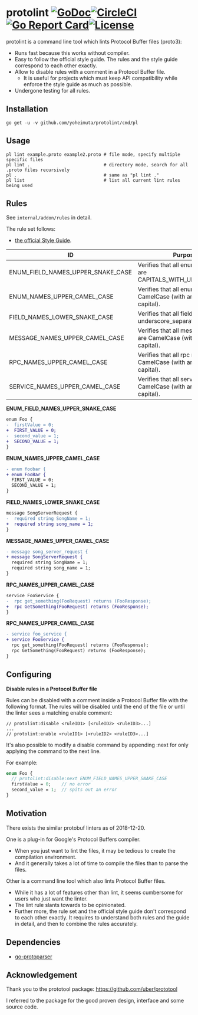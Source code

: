 # protolint [![GoDoc](https://godoc.org/github.com/yoheimuta/protolint?status.svg)](https://godoc.org/github.com/yoheimuta/protolint)[![CircleCI](https://circleci.com/gh/yoheimuta/protolint/tree/master.svg?style=svg)](https://circleci.com/gh/yoheimuta/protolint/tree/master)[![Go Report Card](https://goreportcard.com/badge/github.com/yoheimuta/protolint)](https://goreportcard.com/report/github.com/yoheimuta/protolint)[![License](http://img.shields.io/:license-mit-blue.svg)](https://github.com/yoheimuta/protolint/blob/master/LICENSE)

protolint is a command line tool which lints Protocol Buffer files (proto3):

- Runs fast because this works without compiler.
- Easy to follow the official style guide. The rules and the style guide correspond to each other exactly.
- Allow to disable rules with a comment in a Protocol Buffer file.
  - It is useful for projects which must keep API compatibility while enforce the style guide as much as possible.
- Undergone testing for all rules.

## Installation

```
go get -u -v github.com/yoheimuta/protolint/cmd/pl
```

## Usage

```
pl lint example.proto example2.proto # file mode, specify multiple specific files
pl lint .                            # directory mode, search for all .proto files recursively
pl .                                 # same as "pl lint ."
pl list                              # list all current lint rules being used
```

## Rules

See `internal/addon/rules` in detail.

The rule set follows:

- [the official Style Guide](https://developers.google.com/protocol-buffers/docs/style).

| ID                                | Purpose                                                                  |
|-----------------------------------|--------------------------------------------------------------------------|
| ENUM_FIELD_NAMES_UPPER_SNAKE_CASE | Verifies that all enum field names are CAPITALS_WITH_UNDERSCORES.        |
| ENUM_NAMES_UPPER_CAMEL_CASE       | Verifies that all enum names are CamelCase (with an initial capital).    |
| FIELD_NAMES_LOWER_SNAKE_CASE      | Verifies that all field names are underscore_separated_names.            |
| MESSAGE_NAMES_UPPER_CAMEL_CASE    | Verifies that all message names are CamelCase (with an initial capital). |
| RPC_NAMES_UPPER_CAMEL_CASE        | Verifies that all rpc names are CamelCase (with an initial capital).     |
| SERVICE_NAMES_UPPER_CAMEL_CASE    | Verifies that all service names are CamelCase (with an initial capital). |

__ENUM_FIELD_NAMES_UPPER_SNAKE_CASE__

```diff
enum Foo {
-  firstValue = 0;
+  FIRST_VALUE = 0;
-  second_value = 1;
+  SECOND_VALUE = 1;
}
```

__ENUM_NAMES_UPPER_CAMEL_CASE__

```diff
- enum foobar {
+ enum FooBar {
  FIRST_VALUE = 0;
  SECOND_VALUE = 1;
}
```

__FIELD_NAMES_LOWER_SNAKE_CASE__

```diff
message SongServerRequest {
-  required string SongName = 1;
+  required string song_name = 1;
}
```

__MESSAGE_NAMES_UPPER_CAMEL_CASE__

```diff
- message song_server_request {
+ message SongServerRequest {
  required string SongName = 1;
  required string song_name = 1;
}
```

__RPC_NAMES_UPPER_CAMEL_CASE__

```diff
service FooService {
-  rpc get_something(FooRequest) returns (FooResponse);
+  rpc GetSomething(FooRequest) returns (FooResponse);
}
```

__RPC_NAMES_UPPER_CAMEL_CASE__

```diff
- service foo_service {
+ service FooService {
  rpc get_something(FooRequest) returns (FooResponse);
  rpc GetSomething(FooRequest) returns (FooResponse);
}
```

## Configuring

__Disable rules in a Protocol Buffer file__

Rules can be disabled with a comment inside a Protocol Buffer file with the following format.
The rules will be disabled until the end of the file or until the linter sees a matching enable comment:

```
// protolint:disable <ruleID1> [<ruleID2> <ruleID3>...]
...
// protolint:enable <ruleID1> [<ruleID2> <ruleID3>...]
```

It's also possible to modify a disable command by appending :next for only applying the command to the next line.

For example:

```proto
enum Foo {
  // protolint:disable:next ENUM_FIELD_NAMES_UPPER_SNAKE_CASE
  firstValue = 0;    // no error
  second_value = 1;  // spits out an error
}
```

## Motivation

There exists the similar protobuf linters as of 2018-12-20.

One is a plug-in for Google's Protocol Buffers compiler.

- When you just want to lint the files, it may be tedious to create the compilation environment.
- And it generally takes a lot of time to compile the files than to parse the files.

Other is a command line tool which also lints Protocol Buffer files.

- While it has a lot of features other than lint, it seems cumbersome for users who just want the linter.
- The lint rule slants towards to be opinionated.
- Further more, the rule set and the official style guide don't correspond to each other exactly. It requires to understand both rules and the guide in detail, and then to combine the rules accurately.

## Dependencies

- [go-protoparser](https://github.com/yoheimuta/go-protoparser)

## Acknowledgement

Thank you to the prototool package: https://github.com/uber/prototool

I referred to the package for the good proven design, interface and some source code.
